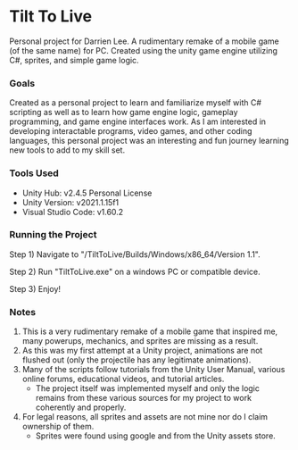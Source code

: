 # Tilt To Live
Personal project for Darrien Lee. A rudimentary remake of a mobile game (of the same name) for PC.
Created using the unity game engine utilizing C#, sprites, and simple game logic. 

### Goals
Created as a personal project to learn and familiarize myself with C# scripting as well as to learn how game engine logic, gameplay programming, and game engine interfaces work.
As I am interested in developing interactable programs, video games, and other coding languages, this personal project was an interesting and fun journey learning new tools to add to my skill set.

### Tools Used
 - Unity Hub: v2.4.5 Personal License
 - Unity Version: v2021.1.15f1
 - Visual Studio Code: v1.60.2

### Running the Project
Step 1) Navigate to "/TiltToLive/Builds/Windows/x86_64/Version 1.1".

Step 2) Run "TiltToLive.exe" on a windows PC or compatible device.

Step 3) Enjoy!

### Notes
1. This is a very rudimentary remake of a mobile game that inspired me, many powerups, mechanics, and sprites are missing as a result.
2. As this was my first attempt at a Unity project, animations are not flushed out (only the projectile has any legitimate animations).
3. Many of the scripts follow tutorials from the Unity User Manual, various online forums, educational videos, and tutorial articles.
    - The project itself was implemented myself and only the logic remains from these various sources for my project to work coherently and properly.
4. For legal reasons, all sprites and assets are not mine nor do I claim ownership of them.
    - Sprites were found using google and from the Unity assets store.

